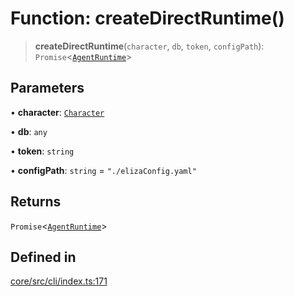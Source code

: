 # Function: createDirectRuntime()

> **createDirectRuntime**(`character`, `db`, `token`, `configPath`): `Promise`\<[`AgentRuntime`](../classes/AgentRuntime.md)\>

## Parameters

• **character**: [`Character`](../type-aliases/Character.md)

• **db**: `any`

• **token**: `string`

• **configPath**: `string` = `"./elizaConfig.yaml"`

## Returns

`Promise`\<[`AgentRuntime`](../classes/AgentRuntime.md)\>

## Defined in

[core/src/cli/index.ts:171](https://github.com/ai16z/eliza/blob/c537cb3e848b54fcb914d8ef84924fa5fdeaec66/core/src/cli/index.ts#L171)

